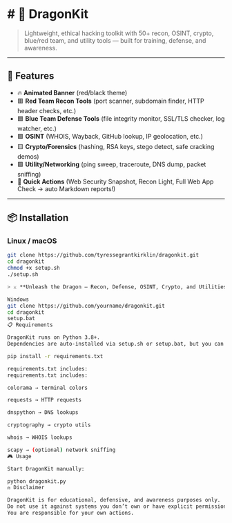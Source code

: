 # # 🐉 DragonKit  

> Lightweight, ethical hacking toolkit with 50+ recon, OSINT, crypto, blue/red team, and utility tools — built for training, defense, and awareness.  

---

## 🚀 Features
- 🔥 **Animated Banner** (red/black theme)  
- 🟥 **Red Team Recon Tools** (port scanner, subdomain finder, HTTP header checks, etc.)  
- 🟦 **Blue Team Defense Tools** (file integrity monitor, SSL/TLS checker, log watcher, etc.)  
- 🟩 **OSINT** (WHOIS, Wayback, GitHub lookup, IP geolocation, etc.)  
- 🟨 **Crypto/Forensics** (hashing, RSA keys, stego detect, safe cracking demos)  
- 🟪 **Utility/Networking** (ping sweep, traceroute, DNS dump, packet sniffing)  
- 📑 **Quick Actions** (Web Security Snapshot, Recon Light, Full Web App Check → auto Markdown reports!)  

---

## 📦 Installation

### Linux / macOS
```bash
git clone https://github.com/tyressegrantkirklin/dragonkit.git
cd dragonkit
chmod +x setup.sh
./setup.sh

> ⚔️ **Unleash the Dragon — Recon, Defense, OSINT, Crypto, and Utilities in One Toolkit** 🛡️

Windows
git clone https://github.com/yourname/dragonkit.git
cd dragonkit
setup.bat
📋 Requirements

DragonKit runs on Python 3.8+.
Dependencies are auto-installed via setup.sh or setup.bat, but you can install manually:

pip install -r requirements.txt

requirements.txt includes:
requirements.txt includes:

colorama → terminal colors

requests → HTTP requests

dnspython → DNS lookups

cryptography → crypto utils

whois → WHOIS lookups

scapy → (optional) network sniffing
🎮 Usage

Start DragonKit manually:

python dragonkit.py
⚖️ Disclaimer

DragonKit is for educational, defensive, and awareness purposes only.
Do not use it against systems you don’t own or have explicit permission to test.
You are responsible for your own actions.
